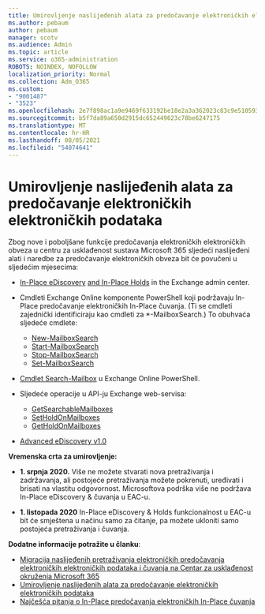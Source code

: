 ```yaml
---
title: Umirovljenje naslijeđenih alata za predočavanje elektroničkih elektroničkih podataka
ms.author: pebaum
author: pebaum
manager: scotv
ms.audience: Admin
ms.topic: article
ms.service: o365-administration
ROBOTS: NOINDEX, NOFOLLOW
localization_priority: Normal
ms.collection: Adm_O365
ms.custom:
- "9001487"
- "3523"
ms.openlocfilehash: 2e7f898ac1a9e9469f633192be18e2a3a362023c83c9e510593196b5a4a0daf5
ms.sourcegitcommit: b5f7da89a650d2915dc652449623c78be6247175
ms.translationtype: MT
ms.contentlocale: hr-HR
ms.lasthandoff: 08/05/2021
ms.locfileid: "54074641"
---
```

# <a name="retirement-of-legacy-ediscovery-tools"></a>Umirovljenje naslijeđenih alata za predočavanje elektroničkih elektroničkih podataka

Zbog nove i poboljšane funkcije predočavanja elektroničkih elektroničkih obveza u centru za usklađenost sustava Microsoft 365 sljedeći naslijeđeni alati i naredbe za predočavanje elektroničkih obveza bit će povučeni u sljedećim mjesecima:

- [In-Place eDiscovery](https://docs.microsoft.com/exchange/security-and-compliance/in-place-ediscovery/in-place-ediscovery) [and In-Place Holds](https://docs.microsoft.com/exchange/security-and-compliance/create-or-remove-in-place-holds) in the Exchange admin center.

- Cmdleti Exchange Online komponente PowerShell koji podržavaju In-Place predočavanje elektroničkih In-Place čuvanja. (Ti se cmdleti zajednički identificiraju kao cmdleti za *-MailboxSearch.) To obuhvaća sljedeće cmdlete:

    - [New-MailboxSearch](https://docs.microsoft.com/powershell/module/exchange/policy-and-compliance-content-search/new-mailboxsearch)
    - [Start-MailboxSearch](https://docs.microsoft.com/powershell/module/exchange/policy-and-compliance-content-search/start-mailboxsearch)
    - [Stop-MailboxSearch](https://docs.microsoft.com/powershell/module/exchange/policy-and-compliance-content-search/stop-mailboxsearch)
    - [Set-MailboxSearch](https://docs.microsoft.com/powershell/module/exchange/policy-and-compliance-content-search/set-mailboxsearch)

- [Cmdlet Search-Mailbox](https://docs.microsoft.com/powershell/module/exchange/mailboxes/search-mailbox?view=exchange-ps) u Exchange Online PowerShell.
- Sljedeće operacije u API-ju Exchange web-servisa:
    - [GetSearchableMailboxes](https://docs.microsoft.com/exchange/client-developer/web-service-reference/getsearchablemailboxes-operation)
    - [SetHoldOnMailboxes](https://docs.microsoft.com/exchange/client-developer/web-service-reference/setholdonmailboxes-operation)
    - [GetHoldOnMailboxes](https://docs.microsoft.com/exchange/client-developer/web-service-reference/getholdonmailboxes-operation)

- [Advanced eDiscovery v1.0](https://docs.microsoft.com/microsoft-365/compliance/office-365-advanced-ediscovery)

**Vremenska crta za umirovljenje:**
- **1. srpnja 2020.** Više ne možete stvarati nova pretraživanja i zadržavanja, ali postojeće pretraživanja možete pokrenuti, uređivati i brisati na vlastitu odgovornost. Microsoftova podrška više ne podržava In-Place eDiscovery & čuvanja u EAC-u.
    
- **1. listopada 2020** In-Place eDiscovery & Holds funkcionalnost u EAC-u bit će smještena u načinu samo za čitanje, pa možete ukloniti samo postojeća pretraživanja i čuvanja.

**Dodatne informacije potražite u članku**:

 - [Migracija naslijeđenih pretraživanja elektroničkih predočavanja elektroničkih elektroničkih podataka i čuvanja na Centar za usklađenost okruženja Microsoft 365](https://docs.microsoft.com/microsoft-365/compliance/migrate-legacy-ediscovery-searches-and-holds)
 - [Umirovljenje naslijeđenih alata za predočavanje elektroničkih elektroničkih podataka](https://docs.microsoft.com/microsoft-365/compliance/legacy-ediscovery-retirement)
 - [Najčešća pitanja o In-Place predočavanja elektroničkih In-Place čuvanja](https://docs.microsoft.com/microsoft-365/compliance/legacy-ediscovery-retirement#faqs-about-in-place-ediscovery-and-in-place-holds)



